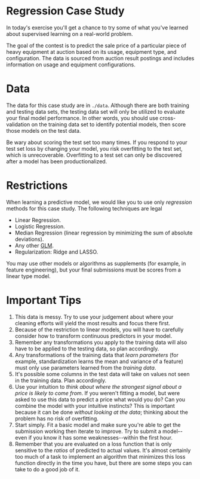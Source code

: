 Regression Case Study
======================

In today's exercise you'll get a chance to try some of what you've learned
about supervised learning on a real-world problem.

The goal of the contest is to predict the sale price of a particular piece of
heavy equipment at auction based on its usage, equipment type, and
configuration.  The data is sourced from auction result postings and includes
information on usage and equipment configurations.

Data
======================
The data for this case study are in `./data`. Although there are both training
and testing data sets, the testing data set will only be utilized to evaluate
your final model performance.  In other words, you should use cross-validation
on the training data set to identify potential models, then score those models
on the test data.

Be wary about scoring the test set too many times.  If you respond to your test
set loss by changing your model, you risk overfitting to the test set, which is
unrecoverable.  Overfitting to a test set can only be discovered after a model
has been productionalized.

Restrictions
============
When learning a predictive model, we would like you to use only *regression*
methods for this case study.  The following techniques are legal

  - Linear Regression.
  - Logistic Regression.
  - Median Regression (linear regression by minimizing the sum of absolute deviations).
  - Any other [GLM](http://statsmodels.sourceforge.net/devel/glm.html).
  - Regularization: Ridge and LASSO.

You may use other models or algorithms as supplements (for example, in feature
engineering), but your final submissions must be scores from a linear type
model.

Important Tips
=========================

1. This data is messy. Try to use your judgement about where your
cleaning efforts will yield the most results and focus there first.
2. Because of the restriction to linear models, you will have to carefully
consider how to transform continuous predictors in your model.
3. Remember any transformations you apply to the training data will also have
to be applied to the testing data, so plan accordingly.
4. Any transformations of the training data that *learn parameters* (for
example, standardization learns the mean and variance of a feature) must only
use parameters learned from the *training data*.
5. It's possible some columns in the test data will take on values not seen in
the training data. Plan accordingly.
6. Use your intuition to *think about where the strongest signal about a price
is likely to come from*. If you weren't fitting a model, but were asked to use
this data to predict a price what would you do? Can you combine the model with
your intuitive instincts?  This is important because it can be done *without
looking at the data*; thinking about the problem has no risk of overfitting.
7. Start simply. Fit a basic model and make sure you're able to get the
submission working then iterate to improve. Try to submit a model--even if you
know it has some weaknesses--within the first hour.
8. Remember that you are evaluated on a loss function that is only sensitive to
the *ratios* of predicted to actual values.  It's almost certainly too much of
a task to implement an algorithm that minimizes this loss function directly in
the time you have, but there are some steps you can take to do a good job of
it.
